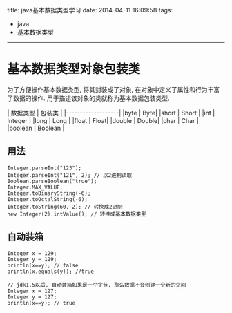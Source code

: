 title: java基本数据类型学习
date: 2014-04-11 16:09:58
tags:
- java
- 基本数据类型
---
# 基本数据类型对象包装类 #
为了方便操作基本数据类型, 将其封装成了对象,
在对象中定义了属性和行为丰富了数据的操作.
用于描述该对象的类就称为基本数据包装类型.

| 数据类型 | 包装类 |
|-------------------|
|byte    | Byte|
|short   | Short |
|int     | Integer |
|long    | Long |
|float   | Float|
|double  | Double|
|char    | Char |
|boolean | Boolean |

## 用法 ##
~~~~~~
Integer.parseInt("123");
Integer.parseInt("121", 2); // 以2进制读取
Boolean.parseBoolean("true");
Integer.MAX_VALUE;
Integer.toBinaryString(-6);
Integer.toOctalString(-6);
Integer.toString(60, 2); // 转换成2进制
new Integer(2).intValue(); // 转换成基本数据类型
~~~~~~

## 自动装箱 ##
~~~~~~
Integer x = 129;
Integer y = 129;
println(x==y); // false
println(x.equals(y)); //true

// jdk1.5以后, 自动装箱如果是一个字节, 那么数据不会创建一个新的空间
Integer x = 127; 
Integer y = 127;
println(x==y); // true
~~~~~~

